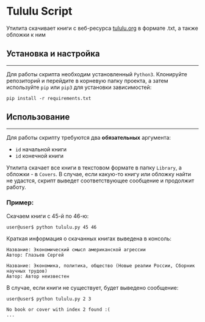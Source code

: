# Tululu Script

Утилита скачивает книги c веб-ресурса [tululu.org](https://tululu.org/) в формате .txt, а также обложки к ним

##  Установка и настройка

---

Для работы скрипта необходим установленный `Python3`. Клонируйте репозиторий и перейдите в корневую папку проекта,
а затем используйте `pip` или `pip3` для установки зависимостей:
```shell
pip install -r requirements.txt
```

## Использование

---

Для работы скрипту требуются два **обязательных** аргумента: 
- `id` начальной книги
- `id` конечной книги

Утилита скачает все книги в текстовом формате в папку `Library`, а обложки - в `Covers`. 
В случае, если какую-то книгу или обложку найти не удастся, скрипт выведет соответствующее сообщение и продолжит работу.

### Пример:
Скачаем книги с 45-й по 46-ю:
```shell
user@user$ python tululu.py 45 46
```
Краткая информация о скачанных книгах выведена в консоль:
```shell
Название: Экономический смысл американской агрессии
Автор: Глазьев Сергей

Название: Экономика, политика, общество (Новые реалии России, Сборник научных трудов)
Автор: Автор неизвестен

```

В случае, если книги не существует, будет выведено сообщение:
```shell
user@user$ python tululu.py 2 3 

No book or cover with index 2 found :(
...
```
